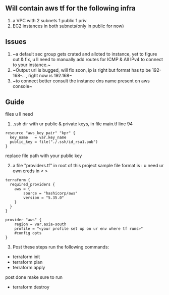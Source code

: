 ## Will contain aws tf for the following infra
1. a VPC with 2 subnets 1 public 1 priv
2. EC2 instances in both subnets(only in public for now)

## Issues

1. ~a default sec group gets crated and alloted to instance, yet to figure out & fix, u ll need to manually add routes for ICMP & All IPv4 to connect to your instance.~
2. ~Output url is bugged, will fix soon, ip is right but format has tp be 192-168-.. , right now is 192.168~
3. ~to connect better consult the instance dns name present on aws console~


## Guide
files u ll need
1. .ssh dir with ur public & private keys, in file main.tf line 94
```
resource "aws_key_pair" "kpr" {
  key_name   = var.key_name
  public_key = file("./.ssh/id_rsa1.pub")  
}

```
replace file path with your public key

2. a file "providers.tf" in root of this project
sample file format is :
u need ur own creds in < >
```
terraform {
  required_providers {
    aws = {
        source = "hashicorp/aws"
        version = "5.35.0"
    }
  }
}

provider "aws" {
    region = var.asia-south
    profile = "<your profile set up on ur env where tf runs>"
    #config opts
}
```
3. Post these steps run the following commands:
- terraform init
- terraform plan
- terraform apply

post done make sure to run
- terraform destroy
